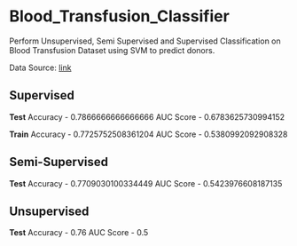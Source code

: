 # Blood_Transfusion_Classifier
Perform Unsupervised, Semi Supervised and Supervised Classification on Blood Transfusion Dataset using SVM to predict donors.

Data Source: [link](https://archive.ics.uci.edu/ml/datasets/Blood+Transfusion+Service+Center)

## Supervised

**Test**
Accuracy - 0.7866666666666666
AUC Score - 0.6783625730994152

**Train**
Accuracy - 0.7725752508361204
AUC Score - 0.5380992092908328

## Semi-Supervised
**Test**
Accuracy - 0.7709030100334449
AUC Score - 0.5423976608187135

## Unsupervised
**Test**
Accuracy - 0.76
AUC Score - 0.5



